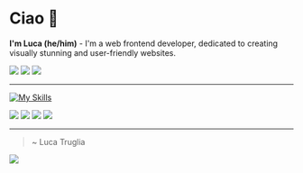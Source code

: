 # Ciao 👋
**I'm Luca (he/him)** - I'm a web frontend developer, dedicated to creating visually stunning and user-friendly websites.

[![](https://img.shields.io/badge/website-000000?style=for-the-badge&logo=About.me&logoColor=white)](https://dev.lucatruglia.it/) [![](https://img.shields.io/badge/Telegram-2CA5E0?style=for-the-badge&logo=telegram&logoColor=white)](https://t.me/lucatruglia) [![](https://img.shields.io/badge/Discord-7289DA?style=for-the-badge&logo=discord&logoColor=white)](https://discord.com/users/510152154376306699)
___
[![My Skills](https://skillicons.dev/icons?i=js,html,css,py,php,figma)](https://skillicons.dev)

![](https://img.shields.io/badge/Flask-000000?style=for-the-badge&logo=flask&logoColor=white) ![](https://img.shields.io/badge/Angular-DD0031?style=for-the-badge&logo=angular&logoColor=white) ![](https://img.shields.io/badge/MySQL-00000F?style=for-the-badge&logo=mysql&logoColor=white) ![](https://img.shields.io/badge/Visual_Studio_Code-0078D4?style=for-the-badge&logo=visual%20studio%20code&logoColor=white)
___

> ~ Luca Truglia

[![](https://img.shields.io/badge/PayPal-00457C?style=for-the-badge&logo=paypal&logoColor=white)](https://paypal.me/lucatruglia/)


